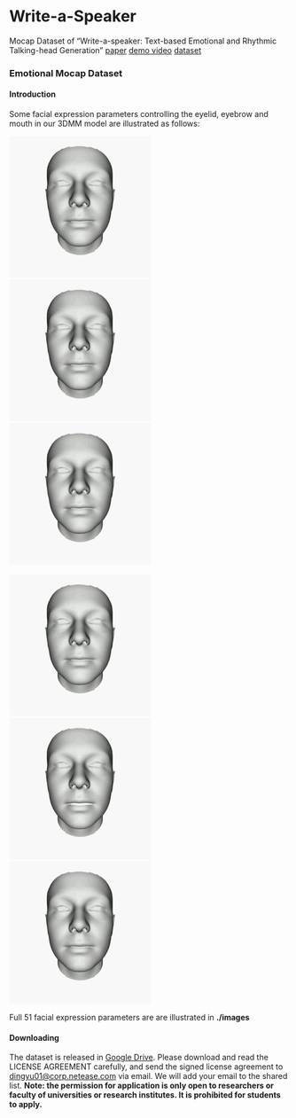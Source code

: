 # Write-a-Speaker
Mocap Dataset of “Write-a-speaker: Text-based Emotional and Rhythmic Talking-head Generation”
[paper](https://arxiv.org/pdf/2104.07995.pdf)    [demo video](https://www.youtube.com/watch?v=weHA6LHv-Ew)  [dataset](https://drive.google.com/drive/folders/1sIWJHJtshoeXaKQc6yuTm2WSuoyYAHsv?usp=sharing)

### Emotional Mocap Dataset
#### Introduction
Some facial expression parameters controlling the eyelid, eyebrow and mouth in our 3DMM model are illustrated as follows:

![parameter 0](images/dim0.gif) ![parameter 1](images/dim1.gif?raw=true) ![parameter 15](images/dim15.gif?raw=true)

![parameter 16](images/dim16.gif) ![parameter 19](images/dim19.gif?raw=true) ![parameter 22](images/dim22.gif?raw=true)

Full 51 facial expression parameters are are illustrated in **./images**
#### Downloading
The dataset is released in [Google Drive](https://drive.google.com/drive/folders/1sIWJHJtshoeXaKQc6yuTm2WSuoyYAHsv?usp=sharing). Please download and read the LICENSE AGREEMENT carefully, and send the signed license agreement to dingyu01@corp.netease.com via email. We will add your email to the shared list. **Note: the permission for application is only open to researchers or faculty of universities or research institutes. It is prohibited for students to apply.**
